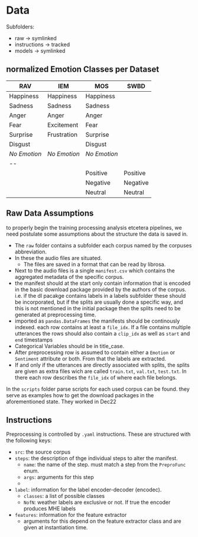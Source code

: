 # Data

Subfolders:
* raw -> symlinked
* instructions -> tracked
* models -> symlinked

## normalized Emotion Classes per Dataset
| RAV | IEM | MOS | SWBD |
|---|---|---|---|
| Happiness | Happiness | Happiness  | |
| Sadness | Sadness | Sadness | |
| Anger | Anger | Anger | |
| Fear | Excitement | Fear | |
| Surprise | Frustration | Surprise | |
| Disgust | | Disgust | |
| *No Emotion* | *No Emotion* | *No Emotion* | |
|--|
|||Positive|Positive|
|||Negative|Negative|
|||Neutral|Neutral|

## Raw Data Assumptions

to properly begin the training processing analysis etcetera pipelines, we need postulate some assumptions about the
structure the data is saved in.

* The `raw` folder contains a subfolder each corpus named by the corpuses abbreviation.
* In these the audio files are situated.
  * The files are saved in a format that can be read by librosa.
* Next to the audio files is a single `manifest.csv` which contains the aggregated metadata of the specific corpus.
* the manifest should at the start only contain information that is encoded in the basic download package provided
  by the authors of the corpus. i.e. if the dl pacakge contains labels in a labels subfolder these
  should be incorporated, but if the splits are usually done a specific way, and this is not mentioned in the
  initial package then the splits need to be generated at preprocessing time.
* imported as `pandas.DataFrames` the manifests should be continously indexed. each row contains at least a `file_idx`.
  If a file contains multiple utterances the rows should also contain a `clip_idx` as well as `start` and `end`
  timestamps
* Categorical Variables should be in title_case.
* After preprocessing row is assumed to contain either a `Emotion` or `Sentiment` attribute or both. From that the
  labels are extracted.
* If and only if the utterances are directly associated with splits, the splits are given as extra files wich are called
  `train.txt`, `val.txt`,  `test.txt`. In there each row describes the `file_idx` of where each file belongs.

In the `scripts` folder parse scripts for each used corpus can be found. they serve as examples how to get the download
packages in the aforementioned state. They worked in Dec22

## Instructions

Preprocessing is controlled by `.yaml` instructions. These are structured with the following keys:

* `src`: the source corpus
* `steps`: the description of thge individual steps to alter the manifest.
  * `name`: the name of the step. must match a step from the `PreproFunc` enum.
  * `args`: arguments for this step
  *
* `label`: information for the label encoder-decoder (encodec).
  * `classes`: a list of possible classes
  * `NofN`: weather labels are exclusive or not. If true the encoder produces MHE labels
* `features`: information for the feature extractor
  * arguments for this depend on the feature extractor class and are given at instantiation time.